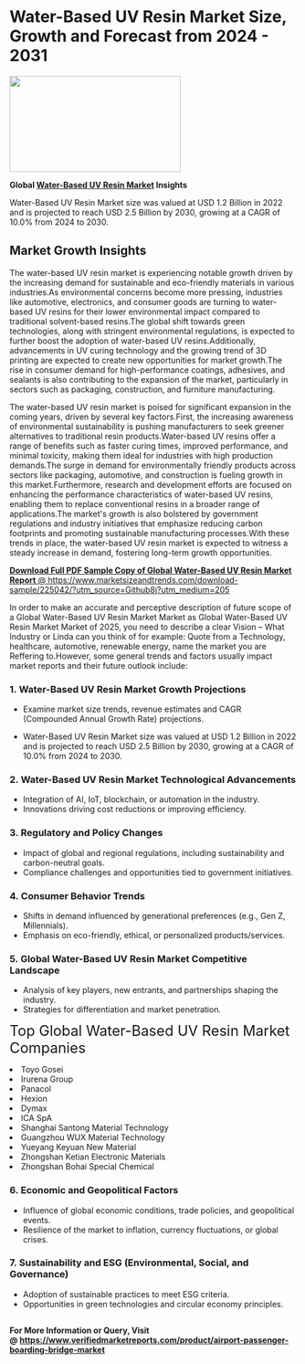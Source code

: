 <H1>Water-Based UV Resin Market Size, Growth and Forecast from 2024 - 2031</H1><img class="aligncenter size-medium wp-image-584254" src="https://thirdeyenews.in/wp-content/uploads/2024/09/Global-Market-Research-300x168.jpeg" alt="" width="300" height="168" /><p><strong>Global&nbsp;<a href="https://www.marketsizeandtrends.com/download-sample/225042/?utm_source=Github8j?utm_medium=205">Water-Based UV Resin Market</a> Insights</strong></p><p>Water-Based UV Resin Market size was valued at USD 1.2 Billion in 2022 and is projected to reach USD 2.5 Billion by 2030, growing at a CAGR of 10.0% from 2024 to 2030.</p><p><h2>Market Growth Insights</h2> <p>The water-based UV resin market is experiencing notable growth driven by the increasing demand for sustainable and eco-friendly materials in various industries.As environmental concerns become more pressing, industries like automotive, electronics, and consumer goods are turning to water-based UV resins for their lower environmental impact compared to traditional solvent-based resins.The global shift towards green technologies, along with stringent environmental regulations, is expected to further boost the adoption of water-based UV resins.Additionally, advancements in UV curing technology and the growing trend of 3D printing are expected to create new opportunities for market growth.The rise in consumer demand for high-performance coatings, adhesives, and sealants is also contributing to the expansion of the market, particularly in sectors such as packaging, construction, and furniture manufacturing.</p> <p><a href="#"></a></p> <p>The water-based UV resin market is poised for significant expansion in the coming years, driven by several key factors.First, the increasing awareness of environmental sustainability is pushing manufacturers to seek greener alternatives to traditional resin products.Water-based UV resins offer a range of benefits such as faster curing times, improved performance, and minimal toxicity, making them ideal for industries with high production demands.The surge in demand for environmentally friendly products across sectors like packaging, automotive, and construction is fueling growth in this market.Furthermore, research and development efforts are focused on enhancing the performance characteristics of water-based UV resins, enabling them to replace conventional resins in a broader range of applications.The market's growth is also bolstered by government regulations and industry initiatives that emphasize reducing carbon footprints and promoting sustainable manufacturing processes.With these trends in place, the water-based UV resin market is expected to witness a steady increase in demand, fostering long-term growth opportunities.</p> <p><a href="#"></p><p><span class=""><strong>Download Full PDF Sample Copy of Global Water-Based UV Resin Market Report</strong> @ <a href="https://www.marketsizeandtrends.com/download-sample/225042/?utm_source=Github8j?utm_medium=205" target="_blank">https://www.marketsizeandtrends.com/download-sample/225042/?utm_source=Github8j?utm_medium=205</a></span></p><p>In order to make an accurate and perceptive description of future scope of a Global&nbsp;Water-Based UV Resin Market Market as Global&nbsp;Water-Based UV Resin Market Market of 2025, you need to describe a clear Vision &ndash; What Industry or Linda can you think of for example: Quote from a Technology, healthcare, automotive, renewable energy, name the market you are Reffering to.However, some general trends and factors usually impact market reports and their future outlook include:</p><h3>1.&nbsp;<strong>Water-Based UV Resin Market Growth Projections</strong></h3><ul><li>Examine market size trends, revenue estimates and CAGR (Compounded Annual Growth Rate) projections.</li><li><p>Water-Based UV Resin Market size was valued at USD 1.2 Billion in 2022 and is projected to reach USD 2.5 Billion by 2030, growing at a CAGR of 10.0% from 2024 to 2030.</p></li></ul><h3>2.&nbsp;<strong>Water-Based UV Resin Market Technological Advancements</strong></h3><ul><li>Integration of AI, IoT, blockchain, or automation in the industry.</li><li>Innovations driving cost reductions or improving efficiency.</li></ul><h3>3.&nbsp;<strong>Regulatory and Policy Changes</strong></h3><ul><li>Impact of global and regional regulations, including sustainability and carbon-neutral goals.</li><li>Compliance challenges and opportunities tied to government initiatives.</li></ul><h3>4.&nbsp;<strong>Consumer Behavior Trends</strong></h3><ul><li>Shifts in demand influenced by generational preferences (e.g., Gen Z, Millennials).</li><li>Emphasis on eco-friendly, ethical, or personalized products/services.</li></ul><h3>5.&nbsp;<strong>Global Water-Based UV Resin Market Competitive Landscape</strong></h3><ul><li>Analysis of key players, new entrants, and partnerships shaping the industry.</li><li>Strategies for differentiation and market penetration.</li></ul><p data-pm-slice="1 1 []"><span style="color: inherit; font-family: inherit; font-size: 25px;">Top Global Water-Based UV Resin Market Companies</span></p><div class="" data-test-id=""><p><li>Toyo Gosei</li><li> Irurena Group</li><li> Panacol</li><li> Hexion</li><li> Dymax</li><li> ICA SpA</li><li> Shanghai Santong Material Technology</li><li> Guangzhou WUX Material Technology</li><li> Yueyang Keyuan New Material</li><li> Zhongshan Ketian Electronic Materials</li><li> Zhongshan Bohai Special Chemical</li></p></div><h3>6.&nbsp;<strong>Economic and Geopolitical Factors</strong></h3><ul><li>Influence of global economic conditions, trade policies, and geopolitical events.</li><li>Resilience of the market to inflation, currency fluctuations, or global crises.</li></ul><h3>7.&nbsp;<strong>Sustainability and ESG (Environmental, Social, and Governance)</strong></h3><ul><li>Adoption of sustainable practices to meet ESG criteria.</li><li>Opportunities in green technologies and circular economy principles.</li></ul><h2><strong style="font-size: 14px;">For More Information or Query, Visit @&nbsp;</strong><a style="background-color: #ffffff; font-size: 14px;" href="https://www.marketsizeandtrends.com/report/water-based-uv-resin-market/" target="_blank">https://www.verifiedmarketreports.com/product/airport-passenger-boarding-bridge-market</a></h2>